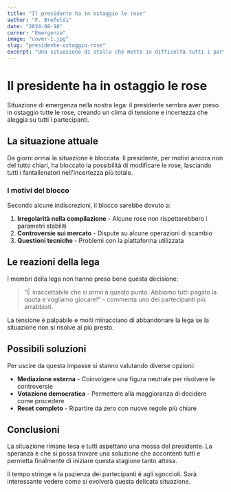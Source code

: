 ```yaml
---
title: "Il presidente ha in ostaggio le rose"
author: "F. Brefoldi"
date: "2024-08-18"
corner: "Emergenza"
image: "cover-1.jpg"
slug: "presidente-ostaggio-rose"
excerpt: "Una situazione di stallo che mette in difficoltà tutti i partecipanti alla lega"
---
```


# Il presidente ha in ostaggio le rose

Situazione di emergenza nella nostra lega: il presidente sembra aver preso in ostaggio tutte le rose, creando un clima di tensione e incertezza che aleggia su tutti i partecipanti.

## La situazione attuale

Da giorni ormai la situazione è bloccata. Il presidente, per motivi ancora non del tutto chiari, ha bloccato la possibilità di modificare le rose, lasciando tutti i fantallenatori nell'incertezza più totale.

### I motivi del blocco

Secondo alcune indiscrezioni, il blocco sarebbe dovuto a:

1. **Irregolarità nella compilazione** - Alcune rose non rispetterebbero i parametri stabiliti
2. **Controversie sui mercato** - Dispute su alcune operazioni di scambio
3. **Questioni tecniche** - Problemi con la piattaforma utilizzata

## Le reazioni della lega

I membri della lega non hanno preso bene questa decisione:

> "È inaccettabile che si arrivi a questo punto. Abbiamo tutti pagato la quota e vogliamo giocare!" - commenta uno dei partecipanti più arrabbiati.

La tensione è palpabile e molti minacciano di abbandonare la lega se la situazione non si risolve al più presto.

## Possibili soluzioni

Per uscire da questa impasse si stanno valutando diverse opzioni:

- **Mediazione esterna** - Coinvolgere una figura neutrale per risolvere le controversie
- **Votazione democratica** - Permettere alla maggioranza di decidere come procedere
- **Reset completo** - Ripartire da zero con nuove regole più chiare

## Conclusioni

La situazione rimane tesa e tutti aspettano una mossa del presidente. La speranza è che si possa trovare una soluzione che accontenti tutti e permetta finalmente di iniziare questa stagione tanto attesa.

Il tempo stringe e la pazienza dei partecipanti è agli sgoccioli. Sarà interessante vedere come si evolverà questa delicata situazione.
